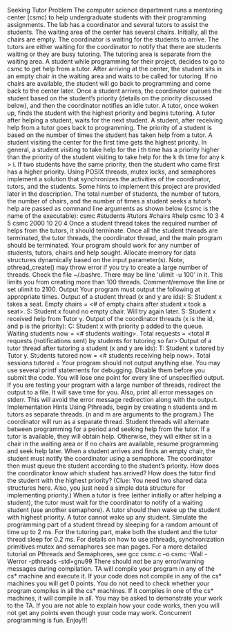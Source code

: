 
Seeking Tutor Problem
The computer science department runs a mentoring center (csmc) to help undergraduate
students with their programming assignments. The lab has a coordinator and several
tutors to assist the students. The waiting area of the center has several chairs. Initially, all
the chairs are empty. The coordinator is waiting for the students to arrive. The tutors are
either waiting for the coordinator to notify that there are students waiting or they are
busy tutoring. The tutoring area is separate from the waiting area.
A student while programming for their project, decides to go to csmc to get help from a
tutor. After arriving at the center, the student sits in an empty chair in the waiting area
and waits to be called for tutoring. If no chairs are available, the student will go back to
programming and come back to the center later. Once a student arrives, the coordinator
queues the student based on the student’s priority (details on the priority discussed
below), and then the coordinator notifies an idle tutor. A tutor, once woken up, finds the
student with the highest priority and begins tutoring. A tutor after helping a student, waits
for the next student. A student, after receiving help from a tutor goes back to
programming.
The priority of a student is based on the number of times the student has taken help from
a tutor. A student visiting the center for the first time gets the highest priority. In general, 
a student visiting to take help for the i
th time has a priority higher than the priority of the
student visiting to take help for the k
th time for any k > i. If two students have the same
priority, then the student who came first has a higher priority.
Using POSIX threads, mutex locks, and semaphores implement a solution that
synchronizes the activities of the coordinator, tutors, and the students. Some hints to
implement this project are provided later in the description.
The total number of students, the number of tutors, the number of chairs, and the number
of times a student seeks a tutor’s help are passed as command line arguments as shown
below (csmc is the name of the executable):
csmc #students #tutors #chairs #help
csmc 10 3 4 5
csmc 2000 10 20 4
Once a student thread takes the required number of helps from the tutors, it should
terminate. Once all the student threads are terminated, the tutor threads, the coordinator
thread, and the main program should be terminated.
Your program should work for any number of students, tutors, chairs and help sought.
Allocate memory for data structures dynamically based on the input parameter(s).
Note, pthread_create() may throw error if you try to create a large number of threads.
Check the file ~/.bashrc. There may be line 'ulimit -u 100' in it. This limits you from
creating more than 100 threads. Comment/remove the line or set ulimit to 2100.
Output
Your program must output the following at appropriate times.
Output of a student thread (x and y are ids):
S: Student x takes a seat. Empty chairs = <# of empty chairs
after student x took a seat>.
S: Student x found no empty chair. Will try again later.
S: Student x received help from Tutor y.
Output of the coordinator threads (x is the id, and p is the priority):
C: Student x with priority p added to the queue. Waiting
students now = <# students waiting>. Total requests = <total #
requests (notifications sent) by students for tutoring so far>
Output of a tutor thread after tutoring a student (x and y are ids):
T: Student x tutored by Tutor y. Students tutored now = <#
students receiving help now>. Total sessions tutored = <total
number of tutoring sessions completed so far by all the tutors>
Your program should not output anything else. You may use several printf statements for
debugging. Disable them before you submit the code. You will lose one point for every
line of unspecified output. If you are testing your program with a large number of threads,
redirect the output to a file. It will save time for you. Also, print all error messages on
stderr. This will avoid the error message redirection along with the output.
Implementation Hints
Using Pthreads, begin by creating n students and m tutors as separate threads. (n and m
are arguments to the program.) The coordinator will run as a separate thread. Student
threads will alternate between programming for a period and seeking help from the tutor.
If a tutor is available, they will obtain help. Otherwise, they will either sit in a chair in the
waiting area or if no chairs are available, resume programming and seek help later.
When a student arrives and finds an empty chair, the student must notify the coordinator
using a semaphore. The coordinator then must queue the student according to the
student’s priority. How does the coordinator know which student has arrived? How does
the tutor find the student with the highest priority? (Clue: You need two shared data
structures here. Also, you just need a simple data structure for implementing priority.)
When a tutor is free (either initially or after helping a student), the tutor must wait for the
coordinator to notify of a waiting student (use another semaphore). A tutor should then
wake up the student with highest priority. A tutor cannot wake up any student.
Simulate the programming part of a student thread by sleeping for a random amount of
time up to 2 ms. For the tutoring part, make both the student and the tutor thread sleep
for 0.2 ms.
For details on how to use pthreads, synchronization primitives mutex and semaphores see
man pages. For a more detailed tutorial on Pthreads and Semaphores, see
gcc csmc.c –o csmc -Wall -Werror -pthreads -std=gnu99
There should not be any error/warning messages during compilation.
TA will compile your program in any of the cs* machine and execute it. If your code does
not compile in any of the cs* machines you will get 0 points. You do not need to check
whether your program compiles in all the cs* machines. If it compiles in one of the cs*
machines, it will compile in all.
You may be asked to demonstrate your work to the TA. If you are not able to explain how
your code works, then you will not get any points even though your code may work.
Concurrent programming is fun. Enjoy!!!
